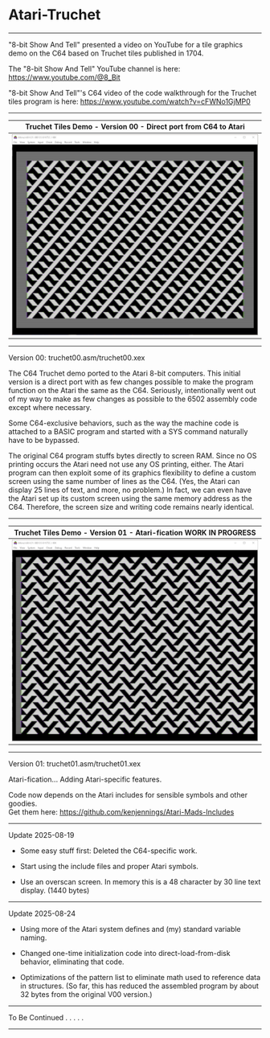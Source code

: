 # Atari-Truchet

---

"8-bit Show And Tell" presented a video on YouTube for a tile graphics demo on the C64 based on Truchet tiles published in 1704.

The "8-bit Show And Tell" YouTube channel is here: https://www.youtube.com/@8_Bit

"8-bit Show And Tell"'s C64 video of the code walkthrough for the Truchet tiles program is here: https://www.youtube.com/watch?v=cFWNo1GjMP0

---

| **Truchet Tiles Demo - Version 00 - Direct port from C64 to Atari** |
| ------- |
| ![TRUCHET_V00](truchet00.png) | 

---

Version 00:  truchet00.asm/truchet00.xex

The C64 Truchet demo ported to the Atari 8-bit computers. This initial version is a direct port with as few changes possible to make the program function on the Atari the same as the C64. 
Seriously, intentionally went out of my way to make as few 
changes as possible to the 6502 assembly code except where 
necessary.

Some C64-exclusive behaviors, such as the way the machine code
is attached to a BASIC program and started with a SYS command 
naturally have to be bypassed.

The original C64 program stuffs bytes directly to screen RAM.
Since no OS printing occurs the Atari need not use any OS 
printing, either.  The Atari program can then exploit some of 
its graphics flexibility to define a custom screen using the 
same number of lines as the C64.  (Yes, the Atari can display 
25 lines of text, and more, no problem.)  In fact, we can even
have the Atari set up its custom screen using the same memory 
address as the C64.  Therefore, the screen size and writing 
code remains nearly identical.  

---

| **Truchet Tiles Demo - Version 01 - Atari-fication WORK IN PROGRESS** |
| ------- |
| ![TRUCHET_V01](truchet01.png) | 

---

Version 01:  truchet01.asm/truchet01.xex

Atari-fication... Adding Atari-specific features.

Code now depends on the Atari includes for sensible symbols and other goodies.   
Get them here:
https://github.com/kenjennings/Atari-Mads-Includes

---

Update 2025-08-19

* Some easy stuff first: Deleted the C64-specific work.

* Start using the include files and proper Atari symbols.

* Use an overscan screen.  In memory this is a 48 character by 30 line text display. (1440 bytes)

---

Update 2025-08-24

* Using more of the Atari system defines and (my) standard variable naming.

* Changed one-time initialization code into direct-load-from-disk behavior, eliminating that code.

* Optimizations of the pattern list to eliminate math used to reference data in structures.  (So far, this has reduced the assembled program by about 32 bytes from the original V00 version.)

---

To Be Continued . . . . .

---

